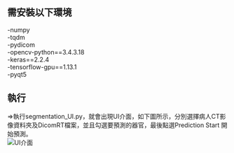 ## 需安裝以下環境<br>
-numpy<br>
-tqdm<br>
-pydicom<br>
-opencv-python==3.4.3.18<br>
-keras==2.2.4<br>
-tensorflow-gpu==1.13.1<br>
-pyqt5<br>


## 執行<br>
=>執行segmentation_UI.py，就會出現UI介面，如下圖所示，分別選擇病人CT影像資料夾及DicomRT檔案，並且勾選要預測的器官，最後點選Prediction Start 開始預測。<br>
![UI介面](https://user-images.githubusercontent.com/81366172/112757161-21c4e280-901b-11eb-9efb-21a6197f4d9c.JPG)
